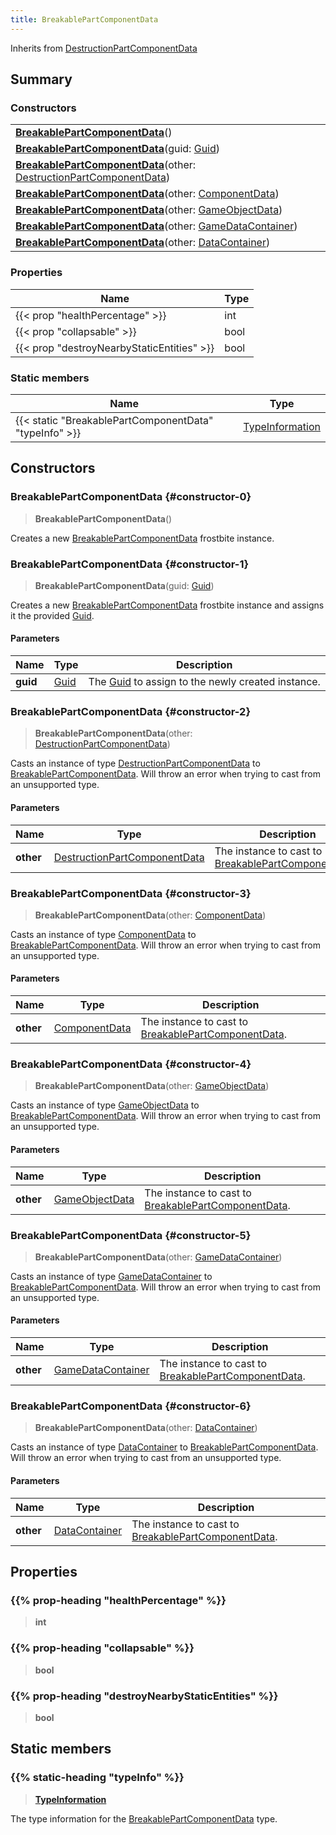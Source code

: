 ```yaml
---
title: BreakablePartComponentData
---
```


Inherits from [DestructionPartComponentData](/vext/ref/fb/destructionpartcomponentdata)

## Summary

### Constructors

|  |
| --- |
| **[BreakablePartComponentData](#constructor-0)**() |
| **[BreakablePartComponentData](#constructor-1)**(guid: [Guid](/vext/ref/shared/type/guid)) |
| **[BreakablePartComponentData](#constructor-2)**(other: [DestructionPartComponentData](/vext/ref/fb/destructionpartcomponentdata)) |
| **[BreakablePartComponentData](#constructor-3)**(other: [ComponentData](/vext/ref/fb/componentdata)) |
| **[BreakablePartComponentData](#constructor-4)**(other: [GameObjectData](/vext/ref/fb/gameobjectdata)) |
| **[BreakablePartComponentData](#constructor-5)**(other: [GameDataContainer](/vext/ref/fb/gamedatacontainer)) |
| **[BreakablePartComponentData](#constructor-6)**(other: [DataContainer](/vext/ref/shared/type/datacontainer)) |

### Properties

| Name | Type |
| ---- | ---- |
| {{< prop "healthPercentage" >}} | int |
| {{< prop "collapsable" >}} | bool |
| {{< prop "destroyNearbyStaticEntities" >}} | bool |

### Static members

| Name | Type |
| ---- | ---- |
| {{< static "BreakablePartComponentData" "typeInfo" >}} | [TypeInformation](/vext/ref/shared/type/typeinformation) |

## Constructors

### BreakablePartComponentData {#constructor-0}

> **BreakablePartComponentData**()

Creates a new [BreakablePartComponentData](/vext/ref/fb/breakablepartcomponentdata) frostbite instance.

### BreakablePartComponentData {#constructor-1}

> **BreakablePartComponentData**(guid: [Guid](/vext/ref/shared/type/guid))

Creates a new [BreakablePartComponentData](/vext/ref/fb/breakablepartcomponentdata) frostbite instance and assigns it the provided [Guid](/vext/ref/shared/type/guid).

#### Parameters

| Name | Type | Description |
| ---- | ---- | ----------- |
| **guid** | [Guid](/vext/ref/shared/type/guid) | The [Guid](/vext/ref/shared/type/guid) to assign to the newly created instance. |

### BreakablePartComponentData {#constructor-2}

> **BreakablePartComponentData**(other: [DestructionPartComponentData](/vext/ref/fb/destructionpartcomponentdata))

Casts an instance of type [DestructionPartComponentData](/vext/ref/fb/destructionpartcomponentdata) to [BreakablePartComponentData](/vext/ref/fb/breakablepartcomponentdata). Will throw an error when trying to cast from an unsupported type.

#### Parameters

| Name | Type | Description |
| ---- | ---- | ----------- |
| **other** | [DestructionPartComponentData](/vext/ref/fb/destructionpartcomponentdata) | The instance to cast to [BreakablePartComponentData](/vext/ref/fb/breakablepartcomponentdata). |

### BreakablePartComponentData {#constructor-3}

> **BreakablePartComponentData**(other: [ComponentData](/vext/ref/fb/componentdata))

Casts an instance of type [ComponentData](/vext/ref/fb/componentdata) to [BreakablePartComponentData](/vext/ref/fb/breakablepartcomponentdata). Will throw an error when trying to cast from an unsupported type.

#### Parameters

| Name | Type | Description |
| ---- | ---- | ----------- |
| **other** | [ComponentData](/vext/ref/fb/componentdata) | The instance to cast to [BreakablePartComponentData](/vext/ref/fb/breakablepartcomponentdata). |

### BreakablePartComponentData {#constructor-4}

> **BreakablePartComponentData**(other: [GameObjectData](/vext/ref/fb/gameobjectdata))

Casts an instance of type [GameObjectData](/vext/ref/fb/gameobjectdata) to [BreakablePartComponentData](/vext/ref/fb/breakablepartcomponentdata). Will throw an error when trying to cast from an unsupported type.

#### Parameters

| Name | Type | Description |
| ---- | ---- | ----------- |
| **other** | [GameObjectData](/vext/ref/fb/gameobjectdata) | The instance to cast to [BreakablePartComponentData](/vext/ref/fb/breakablepartcomponentdata). |

### BreakablePartComponentData {#constructor-5}

> **BreakablePartComponentData**(other: [GameDataContainer](/vext/ref/fb/gamedatacontainer))

Casts an instance of type [GameDataContainer](/vext/ref/fb/gamedatacontainer) to [BreakablePartComponentData](/vext/ref/fb/breakablepartcomponentdata). Will throw an error when trying to cast from an unsupported type.

#### Parameters

| Name | Type | Description |
| ---- | ---- | ----------- |
| **other** | [GameDataContainer](/vext/ref/fb/gamedatacontainer) | The instance to cast to [BreakablePartComponentData](/vext/ref/fb/breakablepartcomponentdata). |

### BreakablePartComponentData {#constructor-6}

> **BreakablePartComponentData**(other: [DataContainer](/vext/ref/shared/type/datacontainer))

Casts an instance of type [DataContainer](/vext/ref/shared/type/datacontainer) to [BreakablePartComponentData](/vext/ref/fb/breakablepartcomponentdata). Will throw an error when trying to cast from an unsupported type.

#### Parameters

| Name | Type | Description |
| ---- | ---- | ----------- |
| **other** | [DataContainer](/vext/ref/shared/type/datacontainer) | The instance to cast to [BreakablePartComponentData](/vext/ref/fb/breakablepartcomponentdata). |

## Properties

### {{% prop-heading "healthPercentage" %}}

> **int**

### {{% prop-heading "collapsable" %}}

> **bool**

### {{% prop-heading "destroyNearbyStaticEntities" %}}

> **bool**

## Static members

### {{% static-heading "typeInfo" %}}

> **[TypeInformation](/vext/ref/shared/type/typeinformation)**

The type information for the [BreakablePartComponentData](/vext/ref/fb/breakablepartcomponentdata) type.

